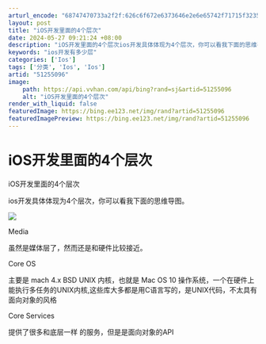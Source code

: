 ```yaml
---
arturl_encode: "68747470733a2f2f:626c6f672e6373646e2e6e65742f71715f3235343931323031:2f61727469636c652f64657461696c732f3531323535303936"
layout: post
title: "iOS开发里面的4个层次"
date: 2024-05-27 09:21:24 +08:00
description: "iOS开发里面的4个层次ios开发具体体现为4个层次，你可以看我下面的思维导图。Media虽然是媒体"
keywords: "ios开发有多少层"
categories: ['Ios']
tags: ['分类', 'Ios', 'Ios']
artid: "51255096"
image:
    path: https://api.vvhan.com/api/bing?rand=sj&artid=51255096
    alt: "iOS开发里面的4个层次"
render_with_liquid: false
featuredImage: https://bing.ee123.net/img/rand?artid=51255096
featuredImagePreview: https://bing.ee123.net/img/rand?artid=51255096
---
```


# iOS开发里面的4个层次

iOS开发里面的4个层次

ios开发具体体现为4个层次，你可以看我下面的思维导图。

![](https://img-blog.csdn.net/20160426224348652)

Media

虽然是媒体层了，然而还是和硬件比较接近。

Core OS

主要是
mach 4.x BSD UNIX
内核，也就是
Mac OS 10
操作系统，一个在硬件上能执行多任务的UNIX内核,这些库大多都是用C语言写的，是UNIX代码，不太具有面向对象的风格

Core Services

提供了很多和底层一样 的服务，但是是面向对象的API